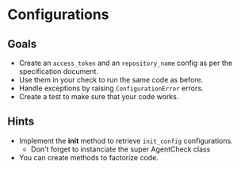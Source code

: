 # Configurations

## Goals
- Create an `access_token` and an `repository_name` config as per the specification document.
- Use them in your check to run the same code as before.
- Handle exceptions by raising `ConfigurationError` errors.
- Create a test to make sure that your code works.

## Hints
- Implement the __init__ method to retrieve `init_config` configurations.
  - Don't forget to instanciate the super AgentCheck class
- You can create methods to factorize code.
